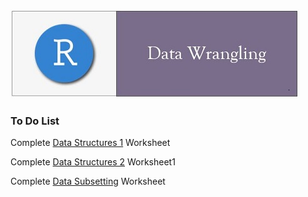 ![](../fig/module_2_header.jpg)

### To Do List
Complete [Data Structures 1](https://rawcdn.githack.com/mydatastory/r_intro_class/1b947c8cbee7b2a6e33ac64e3d8e6fefcfb17497/_episodes_html/data_structures_part1.html) Worksheet

Complete [Data Structures 2](https://rawcdn.githack.com/mydatastory/r_intro_class/bdc3346041dd141b0ec185eb4017498935495e9b/_episodes_html/data_structures_part2.html) Worksheet1

Complete [Data Subsetting](https://rawcdn.githack.com/mydatastory/r_intro_class/b572673065e374f9e37a1733286ef4f29655dd40/_episodes_html/data_subsetting.html) Worksheet
